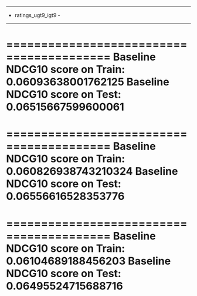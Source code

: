 ---------------------
- ratings_ugt9_igt9 -
---------------------
=========================================
Baseline NDCG10 score on Train: 0.06093638001762125
Baseline NDCG10 score on Test: 0.06515667599600061
=========================================
=========================================
Baseline NDCG10 score on Train: 0.060826938743210324
Baseline NDCG10 score on Test: 0.06556616528353776
=========================================
=========================================
Baseline NDCG10 score on Train: 0.06104689188456203
Baseline NDCG10 score on Test: 0.06495524715688716
=========================================